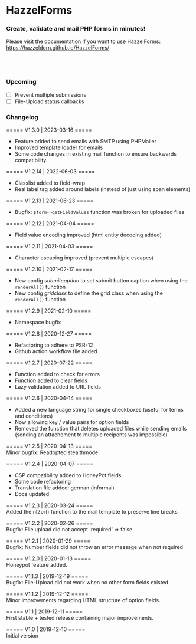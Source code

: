 # HazzelForms
### Create, validate and mail PHP forms in minutes!

Please visit the documentation if you want to use HazzelForms:<br/>
https://hazzeldorn.github.io/HazzelForms/
<br/><br/><br/><br/>


### Upcoming

- [ ] Prevent multiple submissions
- [ ] File-Upload status callbacks

### Changelog
===== V1.3.0 | 2023-03-16 ===== <br/>
* Feature added to send emails with SMTP using PHPMailer<br/>
* Improved template loader for emails<br/>
* Some code changes in existing mail function to ensure backwards compatibility.<br/>

===== V1.2.14 | 2022-06-03 ===== <br/>
* Classlist added to field-wrap
* Real label tag added around labels (instead of just using span elements)

===== V1.2.13 | 2021-06-23 ===== <br/>
* Bugfix: <code>$form->getFieldValues</code> function was broken for uploaded files

===== V1.2.12 | 2021-04-04 ===== <br/>
* Field value encoding improved (html entity decoding added)

===== V1.2.11 | 2021-04-03 ===== <br/>
* Character escaping improved (prevent multiple escapes)

===== V1.2.10 | 2021-02-17 ===== <br/>
* New config <em>submitcaption</em> to set submit button caption when using the <code>renderAll()</code> function
* New config <em>gridclass</em> to define the grid class when using the <code>renderAll()</code> function

===== V1.2.9 | 2021-02-10 ===== <br/>
* Namespace bugfix

===== V1.2.8 | 2020-12-27 ===== <br/>
* Refactoring to adhere to PSR-12
* Github action workflow file added

===== V1.2.7 | 2020-07-22 ===== <br/>
* Function added to check for errors
* Function added to clear fields
* Lazy validation added to URL fields

===== V1.2.6 | 2020-04-14 ===== <br/>
* Added a new language string for single checkboxes (useful for terms and conditions)
* Now allowing key / value pairs for option fields
* Removed the function that deletes uploaded files while sending emails (sending an attachement to multiple recipents was impossible)

===== V1.2.5 | 2020-04-13 ===== <br/>
Minor bugfix: Readopted stealthmode

===== V1.2.4 | 2020-04-07 ===== <br/>
* CSP compatibility added to HoneyPot fields
* Some code refactoring
* Translation file added: german (informal)
* Docs updated

===== V1.2.3 | 2020-03-24 ===== <br/>
Added the nl2br() function to the mail template to preserve line breaks

===== V1.2.2 | 2020-02-26 ===== <br/>
Bugfix: File upload did not accept 'required' => false

===== V1.2.1 | 2020-01-29 ===== <br/>
Bugfix: Number fields did not throw an error message when not required

===== V1.2.0 |  2020-01-13 ===== <br/>
Honeypot feature added.

===== V1.1.3 |  2019-12-19 ===== <br/>
Bugfix: File-Upload did not work when no other form fields existed.

===== V1.1.2 |  2019-12-12 ===== <br/>
Minor improvements regarding HTML structure of option fields.

===== V1.1 |  2019-12-11 ===== <br/>
First stable + tested release containing major improvements.

===== V1.0 |  2019-12-10 ===== <br/>
Initial version
